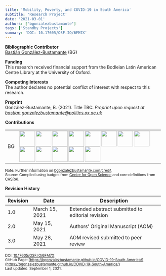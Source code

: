 ```yaml
---
title: 'Mobility, Poverty, and COVID-19 in South America'
subtitle: 'Research Project'
date: '2021-03-01'
authors: ["bgonzalezbustamante"]
tags: ['Standby Projects']
summary: 'DOI: 10.17605/OSF.IO/6FM7X'
---
```


**Bibliographic Contributor** <br />
[Bastián González-Bustamante](../../) (BG)

**Funding** <br />
This research received financial support from the Bodleian Latin American Centre Library at the University of Oxford.

**Competing Interests** <br />
The author declares no potential conflict of interest with respect to this research.

**Preprint** <br />
González-Bustamante, B. (2021). Title TBC. *Preprint upon request at [bastian.gonzalezbustamante@politics.ox.ac.uk](mailto:bastian.gonzalezbustamante@politics.ox.ac.uk)* <br />

**Contributions** 

| | |
|---|---|
| BG | [<img src="../../credit/conceptualization.png" align="left" width="50" />](../../credit/conceptualization.png) [<img src="../../credit/data_curation.png" align="left" width="50" />](../../credit/data_curation.png) [<img src="../../credit/formal_analysis.png" align="left" width="50" />](../../credit/formal_analysis.png) [<img src="../../credit/funding_acquisition.png" align="left" width="50" />](../../credit/funding_acquisition.png) [<img src="../../credit/investigation.png" align="left" width="50" />](../../credit/investigation.png) [<img src="../../credit/methodology.png" align="left" width="50" />](../../credit/methodology.png) [<img src="../../credit/project_administration.png" align="left" width="50" />](../../credit/project_administration.png) [<img src="../../credit/resources.png" align="left" width="50" />](../../credit/resources.png) [<img src="../../credit/computation.png" align="left" width="50" />](../../credit/computation.png) [<img src="../../credit/testing.png" align="left" width="50" />](../../credit/testing.png) [<img src="../../credit/data_visualization.png" align="left" width="50" />](../../credit/data_visualization.png) [<img src="../../credit/writing_initial_draft.png" align="left" width="50" />](../../credit/writing_initial_draft.png) [<img src="../../credit/writing_review.png" align="left" width="50" />](../../credit/writing_review.png) |

<small>Note: Further information on [bgonzalezbustamante.com/credit](../../credit/).</small><br />
<small>Source: Compiled using badges from [Center for Open Science](https://github.com/CenterForOpenScience/open_research_badges) and core definitions from [CASRAI](https://casrai.org/credit/).</small><br />

**Revision History**

| Revision | Date | Description |
|---|---|---|
| 1.0 | March 15, 2021 | Extended abstract submitted to editorial revision |
| 2.0 | May 15, 2021 | Authors' Original Manuscript (AOM) |
| 3.0 | May 28, 2021 | AOM revised submitted to peer review |

<small>DOI: [10.17605/OSF.IO/6FM7X](http://doi.org/10.17605/OSF.IO/6FM7X)</small><br />
<small>GitHub Page: [https://bgonzalezbustamante.github.io/COVID-19-South-America/](https://bgonzalezbustamante.github.io/COVID-19-South-America/)</small><br />
<small>Last updated: September 1, 2021.</small>
